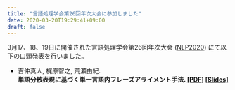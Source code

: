 ```yaml
---
title: "言語処理学会第26回年次大会に参加しました"
date: 2020-03-20T19:29:41+09:00
draft: false
---
```


3月17、18、19日に開催された言語処理学会第26回年次大会 ([NLP2020](https://www.anlp.jp/nlp2020/index.html))
にて以下の口頭発表を行いました。

- 吉仲真人, 梶原智之, 荒瀬由紀. \
  **単語分散表現に基づく単一言語内フレーズアライメント手法.
  [[PDF]](https://www.anlp.jp/proceedings/annual_meeting/2020/pdf_dir/C3-3.pdf)
  [[Slides]](/pdf/nlp2020_yoshinaka.pdf)**

